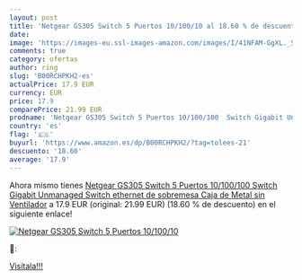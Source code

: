 ```yaml
---
layout: post
title: 'Netgear GS305 Switch 5 Puertos 10/100/10 al 18.60 % de descuento'
date: 
image: 'https://images-eu.ssl-images-amazon.com/images/I/41NFAM-GgXL._SL200_.jpg'
comments: true
category: ofertas
author: ring
slug: 'B00RCHPKH2-es'
actualPrice: 17.9 EUR
currency: EUR
price: 17.9
comparePrice: 21.99 EUR
prodname: 'Netgear GS305 Switch 5 Puertos 10/100/100  Switch Gigabit Unmanaged  Switch ethernet de sobremesa  Caja de Metal sin Ventilador'
country: 'es'
flag: '🇪🇸'
buyurl: 'https://www.amazon.es/dp/B00RCHPKH2/?tag=tolees-21'
descuento: '18.60'
average: '17.9'
---
```


Ahora mismo tienes [Netgear GS305 Switch 5 Puertos 10/100/100  Switch Gigabit Unmanaged  Switch ethernet de sobremesa  Caja de Metal sin Ventilador](https://www.amazon.es/dp/B00RCHPKH2/?tag=tolees-21) a 17.9 EUR (original: 21.99 EUR) (18.60 %  de descuento) en el siguiente enlace!

[![Netgear GS305 Switch 5 Puertos 10/100/10](https://images-eu.ssl-images-amazon.com/images/I/41NFAM-GgXL._SL200_.jpg)](https://www.amazon.es/dp/B00RCHPKH2/?tag=tolees-21)

🔎:


[Visítala!!!](https://www.amazon.es/dp/B00RCHPKH2/?tag=tolees-21)
